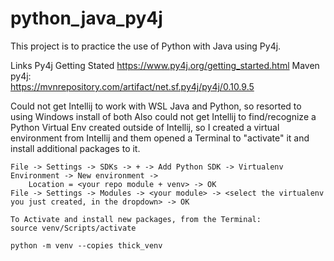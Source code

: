 # python_java_py4j

This project is to practice the use of Python with Java using Py4j.

Links
    Py4j Getting Stated
        https://www.py4j.org/getting_started.html
    Maven py4j:  
        https://mvnrepository.com/artifact/net.sf.py4j/py4j/0.10.9.5
    

Could not get Intellij to work with WSL Java and Python, so resorted to using Windows install of both
Also could not get Intellij to find/recognize a Python Virtual Env created outside of Intellij, 
    so I created a virtual environment from Intellij and them opened a Terminal to "activate" it and install
    additional packages to it.
```
File -> Settings -> SDKs -> + -> Add Python SDK -> Virtualenv Environment -> New environment ->
    Location = <your repo module + venv> -> OK
File -> Settings -> Modules -> <your module> -> <select the virtualenv you just created, in the dropdown> -> OK

To Activate and install new packages, from the Terminal:
source venv/Scripts/activate

python -m venv --copies thick_venv


```


